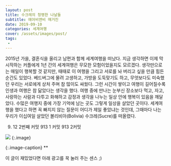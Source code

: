 ```yaml
---
layout: post
title: 수크레의 청명한 나날들
subtitle: 에어비앤비 매거진
date: 2019-09-10
categories: 세계여행
cover: /assets/images/post/
tags:
 - 
---
```


2015년 가을, 결혼식을 올리고 남편과 함께 세계여행을 떠났다. 지금 생각하면 이제 막 시작하는 커플에게 1년 간의 세계여행은 무모한 모험이었을지도 모르겠다. 생각만으로는 매일이 행복할 것 같지만, 때때로 이 여행을 그리고 서로를 놔 버리고 싶을 만큼 힘든 순간도 있었다. 베드버그에 물려 고생하고, 가방을 도둑맞기도 하고, 무엇보다도 미숙했던 우리는 서로에게 상처 주며 참 많이도 싸웠다. 그런 시간이 쌓이고 여행이 길어질수록 인생과 여행은 참 닮았다는 생각을 했다. 여행 중에 만나는 눈부신 장소보다 먹고, 자고, 사랑하는 사람과 다투고 화해하고 감정과 생각을 나누는 일상 안에 행복이 있음을 깨달았다. 수많은 여행지 중에 가장 기억에 남는 곳도 그렇게 일상을 살았던 곳이다. 세계여행을 했다고 하면 꼭 빠지지 않는 질문이 어디가 제일 좋았냐는 것인데, 그때마다 나는 우리가 이십여일 살았던 볼리비아(Bolivia) 수크레(Sucre)를 떠올렸다.

9. 12 2번째 커밋
913 1 커밋
913 2커밋

 ![](/assets/images/post/20190908/.jpg)
{:.image}

{:.image-caption}
**


이 글이 재밌었다면 아래 광고를 꾹 눌러 주는 센스 ;)